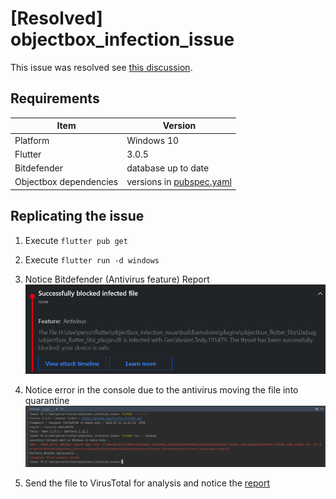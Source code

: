 # [Resolved] objectbox_infection_issue

This issue was resolved see [this discussion](https://github.com/objectbox/objectbox-dart/issues/462).

## Requirements
| Item                   | Version                                    |
| ---------------------- | ------------------------------------------ |
| Platform               | Windows 10                                 |
| Flutter                | 3.0.5                                      |
| Bitdefender            | database up to date                        |
| Objectbox dependencies | versions in [pubspec.yaml](./pubspec.yaml) |

## Replicating the issue
1. Execute `flutter pub get`
2. Execute `flutter run -d windows`
3. Notice Bitdefender (Antivirus feature) Report
   ![Bitdefender report](./docs/bitdefender_report.png)

4. Notice error in the console due to the antivirus moving the file into quarantine
   ![console output](./docs/console_output.png)

5. Send the file to VirusTotal for analysis and notice the [report](https://www.virustotal.com/gui/file/e44b13cf2eb654ecc2e71838572b4de3faa6777620f11438c829e9d8f349cf4a?nocache=1)
